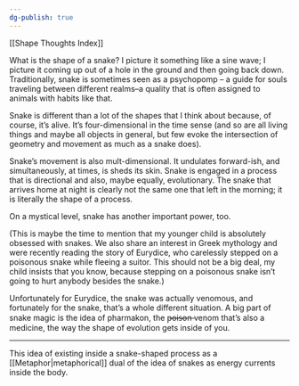 ```yaml
---
dg-publish: true
---
```


[[Shape Thoughts Index]]

What is the shape of a snake? I picture it something like a sine wave; I picture it coming up out of a hole in the ground and then going back down. Traditionally, snake is sometimes seen as a psychopomp – a guide for souls traveling between different realms–a quality that is often assigned to animals with habits like that.

Snake is different than a lot of the shapes that I think about because, of course, it’s alive. It’s four-dimensional in the time sense (and so are all living things and maybe all objects in general, but few evoke the intersection of geometry and movement as much as a snake does).

Snake’s movement is also mult-dimensional. It undulates forward-ish, and simultaneously, at times, is sheds its skin. Snake is engaged in a process that is directional and also, maybe equally, evolutionary. The snake that arrives home at night is clearly not the same one that left in the morning; it is literally the shape of a process.

On a mystical level, snake has another important power, too.

(This is maybe the time to mention that my younger child is absolutely obsessed with snakes. We also share an interest in Greek mythology and were recently reading the story of Eurydice, who carelessly stepped on a poisonous snake while fleeing a suitor. This should not be a big deal, my child insists that you know, because stepping on a poisonous snake isn’t going to hurt anybody besides the snake.)

Unfortunately for Eurydice, the snake was actually venomous, and fortunately for the snake, that’s a whole different situation. A big part of snake magic is the idea of pharmakon, the p̶o̶i̶s̶o̶n̶ venom that’s also a medicine, the way the shape of evolution gets inside of you.


--------

This idea of existing inside a snake-shaped process as a [[Metaphor|metaphorical]] dual of the idea of snakes as energy currents inside the body.


